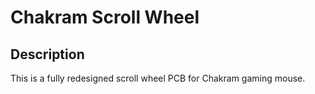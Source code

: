 Chakram Scroll Wheel
===================

## Description

This is a fully redesigned scroll wheel PCB for Chakram gaming mouse.
